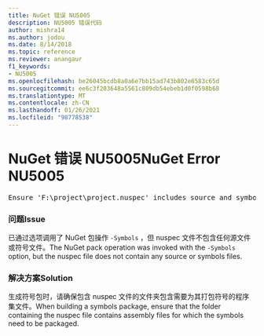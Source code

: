 ```yaml
---
title: NuGet 错误 NU5005
description: NU5005 错误代码
author: mishra14
ms.author: jodou
ms.date: 8/14/2018
ms.topic: reference
ms.reviewer: anangaur
f1_keywords:
- NU5005
ms.openlocfilehash: be26045bcdb8a0a6e7bb15ad743b802e6583c65d
ms.sourcegitcommit: ee6c3f203648a5561c809db54ebeb1d0f0598b68
ms.translationtype: MT
ms.contentlocale: zh-CN
ms.lasthandoff: 01/26/2021
ms.locfileid: "98778538"
---
```

# <a name="nuget-error-nu5005"></a><span data-ttu-id="a193f-103">NuGet 错误 NU5005</span><span class="sxs-lookup"><span data-stu-id="a193f-103">NuGet Error NU5005</span></span>
<pre>Ensure 'F:\project\project.nuspec' includes source and symbol files. For help on building symbols package, visit http://docs.nuget.org/.</pre>

### <a name="issue"></a><span data-ttu-id="a193f-104">问题</span><span class="sxs-lookup"><span data-stu-id="a193f-104">Issue</span></span>

<span data-ttu-id="a193f-105">已通过选项调用了 NuGet 包操作 `-Symbols` ，但 nuspec 文件不包含任何源文件或符号文件。</span><span class="sxs-lookup"><span data-stu-id="a193f-105">The NuGet pack operation was invoked with the `-Symbols` option, but the nuspec file does not contain any source or symbols files.</span></span>


### <a name="solution"></a><span data-ttu-id="a193f-106">解决方案</span><span class="sxs-lookup"><span data-stu-id="a193f-106">Solution</span></span>

<span data-ttu-id="a193f-107">生成符号包时，请确保包含 nuspec 文件的文件夹包含需要为其打包符号的程序集文件。</span><span class="sxs-lookup"><span data-stu-id="a193f-107">When building a symbols package, ensure that the folder containing the nuspec file contains assembly files for which the symbols need to be packaged.</span></span>


